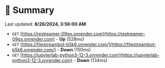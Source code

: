 # 📖 Summary
Last updated: **8/26/2024, 3:56:00 AM**

- `GET` [https://restreamer-09gx.onrender.com](https://restreamer-09gx.onrender.com) - **Up** (528ms)
- `GET` [https://filestreambot-b5k6.onrender.com/](https://filestreambot-b5k6.onrender.com/) - **Down** (150ms)
- `GET` [https://jupyterlab-python3-12-3.onrender.com](https://jupyterlab-python3-12-3.onrender.com) - **Down** (134ms)
